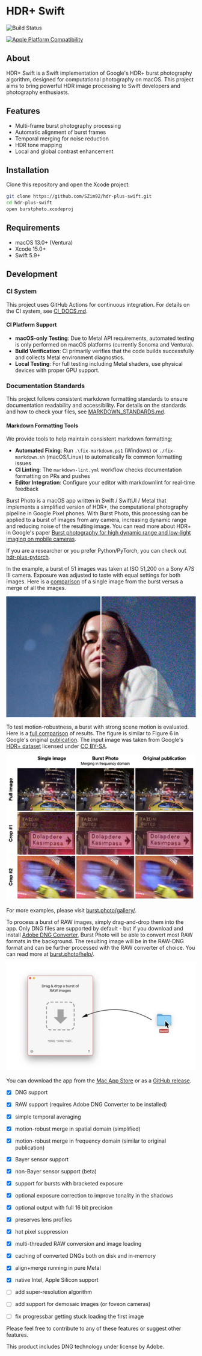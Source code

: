 # HDR+ Swift

![Build Status](https://github.com/SZim92/hdr-plus-swift/actions/workflows/main.yml/badge.svg)

[![Apple Platform Compatibility](https://github.com/SZim92/hdr-plus-swift/actions/workflows/cross-platform.yml/badge.svg)](https://github.com/SZim92/hdr-plus-swift/actions/workflows/cross-platform.yml)

## About

HDR+ Swift is a Swift implementation of Google's HDR+ burst photography algorithm, designed for computational photography on macOS. This project aims to bring powerful HDR image processing to Swift developers and photography enthusiasts.

## Features

- Multi-frame burst photography processing
- Automatic alignment of burst frames
- Temporal merging for noise reduction
- HDR tone mapping
- Local and global contrast enhancement

## Installation

Clone this repository and open the Xcode project:

```bash
git clone https://github.com/SZim92/hdr-plus-swift.git
cd hdr-plus-swift
open burstphoto.xcodeproj
```

## Requirements

- macOS 13.0+ (Ventura)
- Xcode 15.0+
- Swift 5.9+

## Development

### CI System

This project uses GitHub Actions for continuous integration. For details on the CI system, see [CI_DOCS.md](CI_DOCS.md).

#### CI Platform Support

- **macOS-only Testing**: Due to Metal API requirements, automated testing is only performed on macOS platforms (currently Sonoma and Ventura).
- **Build Verification**: CI primarily verifies that the code builds successfully and collects Metal environment diagnostics.
- **Local Testing**: For full testing including Metal shaders, use physical devices with proper GPU support.

### Documentation Standards

This project follows consistent markdown formatting standards to ensure documentation readability and accessibility. For details on the standards and how to check your files, see [MARKDOWN_STANDARDS.md](MARKDOWN_STANDARDS.md).

#### Markdown Formatting Tools

We provide tools to help maintain consistent markdown formatting:

- **Automated Fixing**: Run `.\fix-markdown.ps1` (Windows) or `./fix-markdown.sh` (macOS/Linux) to automatically fix common formatting issues
- **CI Linting**: The `markdown-lint.yml` workflow checks documentation formatting on PRs and pushes
- **Editor Integration**: Configure your editor with markdownlint for real-time feedback

Burst Photo is a macOS app written in Swift / SwiftUI / Metal that implements a simplified version of HDR+, the computational photography pipeline in Google Pixel phones. With Burst Photo, this processing can be applied to a burst of images from any camera, increasing dynamic range and reducing noise of the resulting image. You can read more about HDR+ in Google's paper [Burst photography for high dynamic range and low-light imaging on mobile cameras](http://static.googleusercontent.com/media/www.hdrplusdata.org/en//hdrplus.pdf).

If you are a researcher or you prefer Python/PyTorch, you can check out [hdr-plus-pytorch](https://github.com/martin-marek/hdr-plus-pytorch).

In the example, a burst of 51 images was taken at ISO 51,200 on a Sony A7S III camera. Exposure was adjusted to taste with equal settings for both images. Here is a [comparison](docs/assets/images/gallery/monika_stars.jpg) of a single image from the burst versus a merge of all the images.

![Comparison of single image vs merged burst](docs/assets/images/home/monika_stars.jpg)

To test motion-robustness, a burst with strong scene motion is evaluated. Here is a [full comparison](docs/assets/images/gallery/robustness_comparison.jpg) of results. The figure is similar to Figure 6 in Google's original [publication](http://static.googleusercontent.com/media/www.hdrplusdata.org/en//hdrplus.pdf). The input image was taken from Google's [HDR+ dataset](https://hdrplusdata.org/dataset.html) licensed under [CC BY-SA](https://creativecommons.org/licenses/by-sa/4.0/).

![Motion robustness comparison](docs/assets/images/tech/robustness_comparison.jpg)

For more examples, please visit [burst.photo/gallery/](https://burst.photo/gallery/).

To process a burst of RAW images, simply drag-and-drop them into the app. Only DNG files are supported by default - but if you download and install [Adobe DNG Converter](https://helpx.adobe.com/camera-raw/using/adobe-dng-converter.html), Burst Photo will be able to convert most RAW formats in the background. The resulting image will be in the RAW-DNG format and can be further processed with the RAW converter of choice. You can read more at [burst.photo/help/](https://burst.photo/help/).

![App interface showing drag and drop functionality](docs/assets/images/help/drag-and-drop.jpg)

You can download the app from the [Mac App Store](https://burst.photo/download/) or as a [GitHub release](https://github.com/martin-marek/hdr-plus-swift/releases).

- [x] DNG support
- [x] RAW support (requires Adobe DNG Converter to be installed)
- [x] simple temporal averaging
- [x] motion-robust merge in spatial domain (simplified)
- [x] motion-robust merge in frequency domain (similar to original publication)
- [x] Bayer sensor support
- [x] non-Bayer sensor support (beta)
- [x] support for bursts with bracketed exposure
- [x] optional exposure correction to improve tonality in the shadows
- [x] optional output with full 16 bit precision
- [x] preserves lens profiles
- [x] hot pixel suppression
- [x] multi-threaded RAW conversion and image loading
- [x] caching of converted DNGs both on disk and in-memory
- [x] align+merge running in pure Metal
- [x] native Intel, Apple Silicon support

- [ ] add super-resolution algorithm
- [ ] add support for demosaic images (or foveon cameras)
- [ ] fix progressbar getting stuck loading the first image

Please feel free to contribute to any of these features or suggest other features.

This product includes DNG technology under license by Adobe.
